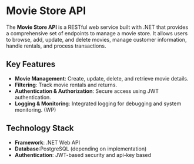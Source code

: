 # Movie Store API

The **Movie Store API** is a RESTful web service built with .NET that provides a comprehensive set of endpoints to manage a movie store. It allows users to browse, add, update, and delete movies, manage customer information, handle rentals, and process transactions.

## Key Features

- **Movie Management**: Create, update, delete, and retrieve movie details.
- **Filtering**: Track movie rentals and returns.
- **Authentication & Authorization**: Secure access using JWT authentication.
- **Logging & Monitoring**: Integrated logging for debugging and system monitoring. (WP)

## Technology Stack

- **Framework**: .NET Web API 
- **Database**:PostgreSQL (depending on implementation)
- **Authentication**: JWT-based security and api-key based

